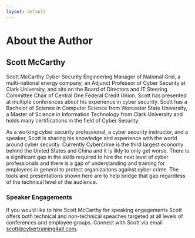 ```yaml
---
layout: default
---
```


# About the Author
## Scott McCarthy

Scott McCarthy Cyber Security Engineering Manager of National Grid, a multi-national energy company, an Adjunct Professor of Cyber Security at Clark University, and sits on the Board of Directors and IT Steering Committee Chair of Central One Federal Credit Union. Scott has presented at multiple conferences about his experience in cyber security. Scott has a Bachelor of Science in Computer Science from Worcester State University, a Master of Science in Information Technology from Clark University and holds many certifications in the field of Cyber Security.

As a working cyber security professional, a cyber security instructor, and a speaker, Scott is sharing his knowledge and experience with the world around cyber security. Currently Cybercrime is the third largest economy behind the United States and China and it is likly to only get worse. There is a significant gap in the skills required to hire the next level of cyber professionals and there is a gap of understanding and training for employees in general to protect organizaitons against cyber crime. The tools and presentations shown here are to help bridge that gap regardless of the technical level of the audience.

### Speaker Engagements
If you would like to hire Scott McCarthy for speaking engagements Scott offers both technical and non-technical speaches targeted at all levels of conferences and employee groups. Connect with Scott via email [scott@cybertraining4all.com](mailto:scott@cybertraining4all.com).